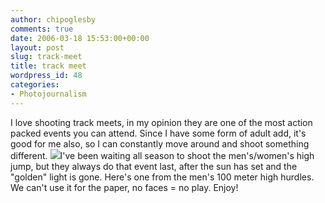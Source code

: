 ```yaml
---
author: chipoglesby
comments: true
date: 2006-03-18 15:53:00+00:00
layout: post
slug: track-meet
title: track meet
wordpress_id: 48
categories:
- Photojournalism
---
```


I love shooting track meets, in my opinion they are one of the most action packed events you can attend.  Since I have some form of adult add, it's good for me also, so I can constantly move around and shoot something different.  [![](http://photos1.blogger.com/blogger/3124/2183/400/trackmeet.jpg)](http://photos1.blogger.com/blogger/3124/2183/1600/trackmeet.jpg)I've been waiting all season to shoot the men's/women's high jump, but they always do that event last, after the sun has set and the "golden" light is gone.  Here's one from the men's 100 meter high hurdles.  We can't use it for the paper, no faces = no play.  Enjoy!
